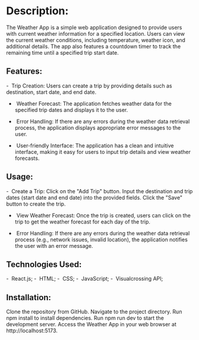 <h1>Description:</h1>
The Weather App is a simple web application designed to provide users with current weather information for a specified location. Users can view the current weather conditions, including temperature, weather icon, and additional details. The app also features a countdown timer to track the remaining time until a specified trip start date.

<h2>Features:</h2>
- &nbsp;Trip Creation:
Users can create a trip by providing details such as destination, start date, and end date.

- &nbsp;Weather Forecast: 
The application fetches weather data for the specified trip dates and displays it to the user.

- &nbsp;Error Handling: 
If there are any errors during the weather data retrieval process, the application displays appropriate error messages to the user.

- &nbsp;User-friendly Interface: 
The application has a clean and intuitive interface, making it easy for users to input trip details and view weather forecasts.


<h2>Usage:</h2>
- &nbsp;Create a Trip:
Click on the "Add Trip" button.
Input the destination and trip dates (start date and end date) into the provided fields.
Click the "Save" button to create the trip.

- &nbsp;View Weather Forecast:
Once the trip is created, users can click on the trip to get the weather forecast for each day of the trip.

- &nbsp;Error Handling:
If there are any errors during the weather data retrieval process (e.g., network issues, invalid location), the application notifies the user with an error message.


<h2>Technologies Used:</h2>
- &nbsp;React.js;
- &nbsp;HTML;
- &nbsp;CSS;
- &nbsp;JavaScript;
- &nbsp;Visualcrossing API;

<h2>Installation:</h2>
Clone the repository from GitHub.
Navigate to the project directory.
Run npm install to install dependencies.
Run npm run dev to start the development server.
Access the Weather App in your web browser at http://localhost:5173.
